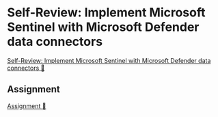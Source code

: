 # Self-Review: Implement Microsoft Sentinel with Microsoft Defender data connectors

[Self-Review: Implement Microsoft Sentinel with Microsoft Defender data connectors 🔗](https://www.coursera.org/learn/cybersecurity-solutions-and-microsoft-defender/assignment-submission/O88i9/self-review-implement-microsoft-sentinel-with-microsoft-defender-data-connectors)

## Assignment

[Assignment 🔗](https://www.coursera.org/learn/cybersecurity-solutions-and-microsoft-defender/assignment-submission/O88i9/self-review-implement-microsoft-sentinel-with-microsoft-defender-data-connectors/attempt)

